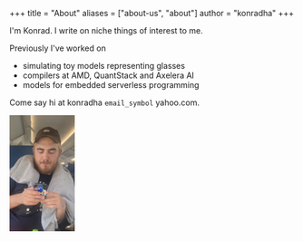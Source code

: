+++
title = "About"
aliases = ["about-us", "about"]
author = "konradha"
+++

I'm Konrad. I write on niche things of interest to me.

Previously I've worked on
- simulating toy models representing glasses
- compilers at AMD, QuantStack and Axelera AI
- models for embedded serverless programming

 

Come say hi at konradha `email_symbol` yahoo.com.

<p></p>

<img src="/perso2.jpeg" style="width:12vw">
